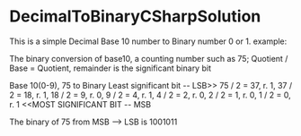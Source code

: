 # DecimalToBinaryCSharpSolution

This is a simple Decimal Base 10 number to Binary number 0 or 1. 
example:

The binary conversion of base10, a counting number such as 
75; Quotient / Base = Quotient, remainder is the significant 
binary bit

Base 10(0-9), 75 to Binary
Least significant bit -- LSB>> 
            75 / 2 = 37, r. 1, 
            37 / 2 = 18, r. 1, 
            18 / 2 = 9,  r. 0, 
             9 / 2 = 4,  r. 1, 
             4 / 2 = 2,  r. 0, 
             2 / 2 = 1,  r. 0, 
             1 / 2 = 0,  r. 1 <<MOST SIGNIFICANT BIT -- MSB

The binary of 75 from MSB --> LSB is 1001011 
